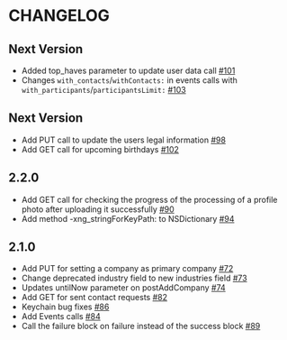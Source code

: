 # CHANGELOG

## Next Version

* Added top_haves parameter to update user data call [#101](https://github.com/xing/XNGAPIClient/pull/101)
* Changes `with_contacts`/`withContacts:` in events calls with `with_participants`/`participantsLimit:` [#103](https://github.com/xing/XNGAPIClient/pull/103)

## Next Version

* Add PUT call to update the users legal information [#98](https://github.com/xing/XNGAPIClient/pull/98)
* Add GET call for upcoming birthdays [#102](https://github.com/xing/XNGAPIClient/pull/102)

## 2.2.0 

* Add GET call for checking the progress of the processing of a profile photo after uploading it successfully [#90](https://github.com/xing/XNGAPIClient/pull/90)
* Add method -xng_stringForKeyPath: to NSDictionary [#94](https://github.com/xing/XNGAPIClient/pull/94)

## 2.1.0 

* Add PUT for setting a company as primary company [#72](https://github.com/xing/XNGAPIClient/pull/72)
* Change deprecated industry field to new industries field [#73](https://github.com/xing/XNGAPIClient/pull/73)
* Updates untilNow parameter on postAddCompany [#74](https://github.com/xing/XNGAPIClient/pull/74)
* Add GET for sent contact requests [#82](https://github.com/xing/XNGAPIClient/pull/82)
* Keychain bug fixes [#86](https://github.com/xing/XNGAPIClient/pull/86)
* Add Events calls [#84](https://github.com/xing/XNGAPIClient/pull/84)
* Call the failure block on failure instead of the success block [#89](https://github.com/xing/XNGAPIClient/pull/89)
